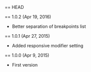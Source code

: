 == HEAD

== 1.0.2 (Apr 19, 2016)

* Better separation of breakpoints list

== 1.0.1 (Apr 27, 2015)

* Added responsive modifier setting

== 1.0.0 (Apr 9, 2015)

* First version
